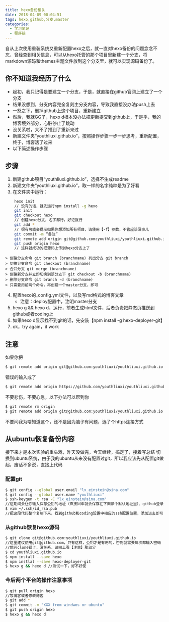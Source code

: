 ```yaml
---
title: hexo备份相关
date: 2018-04-09 00:04:51
tags: hexo,github,分支,master
categories:
  - 学习笔记
  - 程序猿
---
```



自从上次使用重装系统又重新配置hexo之后，就一直对hexo备份的问题念念不忘，曾经查到相关信息，可以从hexo托管的那个项目里新建一个分支，将markdown源码和themes主题文件放到这个分支里，就可以实现源码备份了。
<!--more-->
## 你不知道我经历了什么
* 起初，我只记得是要建立一个分支，于是，就直接在github官网上建立了一个分支
* 结果没想到，分支内容完全复刻主分支内容，导致我直接没办法push上去
* 一怒之下，删掉github上这个项目，重新建立
* 然后，我就GG了，hexo d根本没办法把更新提交到github上，于是乎，我的博客境外部分，心脏停止了跳动
* 没关系啦，大不了推到了重新来过
* 新建文件夹“youthliuxi.github.io”，按照操作步骤一步一步思考，重新配置，终于，博客活了过来
* 以下简述操作步骤

## 步骤
1. 新建github项目“youthliuxi.github.io”，选择不生成readme
2. 新建文件夹“youthliuxi.github.io”，取一样的名字纯粹是为了好看
3. 在文件夹中运行：
```bash
	hexo init
	// 没有的话，就先运行npm install -g hexo
	git init
	git checkout hexo
	// 创建hexo分支，名字都行，好记就行
	git add * 
	// 很有可能会提示如果你想添加所有项目，请使用【-f】参数，不管应该没事儿
	git commit -m “备注”
	git remote add origin git@github.com:youthliuxi/youthliuxi.github.io.git
	git push origin hexo
	// 这样就成功的把源码上传到hexo分支上了
```
	> 创建分支命令 git branch (branchname) 列出分支 git branch
	> 切换分支命令 git checkout (branchname)
	> 合并分支 git merge (branchname)
	> 创建新分支并立即切换到该分支下 git checkout -b (branchname)
	> 删除分支命令 git branch -d (branchname)
	> 只需要用前两个命令，再创建一个master分支，即可

4. 配置hexo的_config.yml文件，以及写md格式的博客文章
	* 注意：deploy配置中，注明master分支
5. hexo g && hexo d，运行，前者生成html文件，后者负责把静态页推送到github或者coding上
6. 如果hexo d显示找不到git的话，先安装【npm install -g hexo-deployer-git】
7. ok，try again，it work

## 注意
如果你把

```bash
$ git remote add origin git@github.com:youthliuxi/youthliuxi.github.io
```

错误的输入成了

```bash
$ git remote add origin https://github.com/youthliuxi/youthliuxi.github.io
```

不要悲伤，不要心急，以下办法可以帮到你

```bash
$ git remote rm origin
$ git remote add origin git@github.com:youthliuxi/youthliuxi.github.io
```

不要问我为啥知道这个，还不是因为脑子有问题，选了个https连接方式

## 从ubuntu恢复备份内容
接下来才是本次实验的重头戏，昨天没做完，今天继续，搞定了，接着写总结
切换到ubuntu系统，由于我的ubuntu从来没有配置过git，所以我应该先从配置git做起，废话不多说，直接上代码

### 配置git
```bash
$ git config --global user.email "lx_einstein@sina.com"
$ git config --global user.name "youthliuxi"
$ ssh-keygen -t rsa -C "lx_einstein@sina.com"
//这期间会让你输入保存公钥的地址（直接回车就会保存在下面那个默认地址里）、github登录密码、再次输入密码
$ vim ~/.ssh/id_rsa.pub 
//把这段代码整个复制下来，找到github和coding设置中相应的ssh配置位置，添加进去即可
```

### 从github恢复hexo源码
```bash
$ git clone git@github.com:youthliuxi/youthliuxi.github.io
//这里建议使用git@github.com，只有这样，公钥才是有用的，否则就需要每次都输入密码
//倘若clone错了，没关系，请网上看【注意】那部分
$ cd youthliuxi.github.io
$ npm install --save hexo
$ npm instlal --save hexo-deployer-git
$ hexo g && hexo d //测试一下，好不好使
```

### 今后两个平台的操作注意事项
```bash
$ git pull origin hexo
//写博客或者修改博客
$ git add *
$ git commit -m "XXX from windwos or ubuntu"
$ git push origin hexo
$ hexo g && hexo d
```